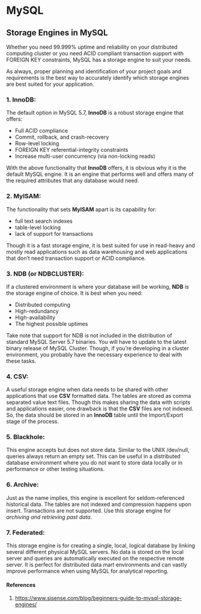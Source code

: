 # MySQL

## Storage Engines in MySQL
Whether you need 99.999% uptime and reliability on your distributed computing cluster or you need ACID compliant transaction support with FOREIGN KEY constraints, MySQL has a storage engine to suit your needs.

As always, proper planning and identification of your project goals and requirements is the best way to accurately identify which storage engines are best suited for your application. 

### 1. InnoDB: 
The default option in MySQL 5.7, __InnoDB__ is a robust storage engine that offers:
* Full ACID compliance
* Commit, rollback, and crash-recovery
* Row-level locking
* FOREIGN KEY referential-integrity constraints
* Increase multi-user concurrency (via non-locking reads)

With the above functionality that __InnoDB__ offers, it is obvious why it is the default MySQL engine. It is an engine that performs well and offers many of the required attributes that any database would need.

### 2. MyISAM: 
The functionality that sets __MyISAM__ apart is its capability for:
* full text search indexes
* table-level locking
* lack of support for transactions

Though it is a fast storage engine, it is best suited for use in read-heavy and mostly read applications such as data warehousing and web applications that don’t need transaction support or ACID compliance.

### 3. NDB (or NDBCLUSTER): 
If a clustered environment is where your database will be working, __NDB__ is the storage engine of choice. It is best when you need:
* Distributed computing
* High-redundancy
* High-availability
* The highest possible uptimes

Take note that support for NDB is not included in the distribution of standard MySQL Server 5.7 binaries. You will have to update to the latest binary release of MySQL Cluster. Though, if you’re developing in a cluster environment, you probably have the necessary experience to deal with these tasks.

### 4. CSV: 
A useful storage engine when data needs to be shared with other applications that use __CSV__ formatted data. The tables are stored as comma separated value text files. Though this makes sharing the data with scripts and applications easier, one drawback is that the __CSV__ files are not indexed. So, the data should be stored in an __InnoDB__ table until the Import/Export stage of the process.

### 5. Blackhole: 
This engine accepts but does not store data. Similar to the UNIX /dev/null, queries always return an empty set. This can be useful in a distributed database environment where you do not want to store data locally or in performance or other testing situations.

### 6. Archive: 
Just as the name implies, this engine is excellent for seldom-referenced historical data. The tables are not indexed and compression happens upon insert. Transactions are not supported. Use this storage engine for _archiving and retrieving past data_.

### 7. Federated: 
This storage engine is for creating a single, local, logical database by linking several different physical MySQL servers. No data is stored on the local server and queries are automatically executed on the respective remote server. It is perfect for distributed data mart environments and can vastly improve performance when using MySQL for analytical reporting.


#### References
1. https://www.sisense.com/blog/beginners-guide-to-mysql-storage-engines/